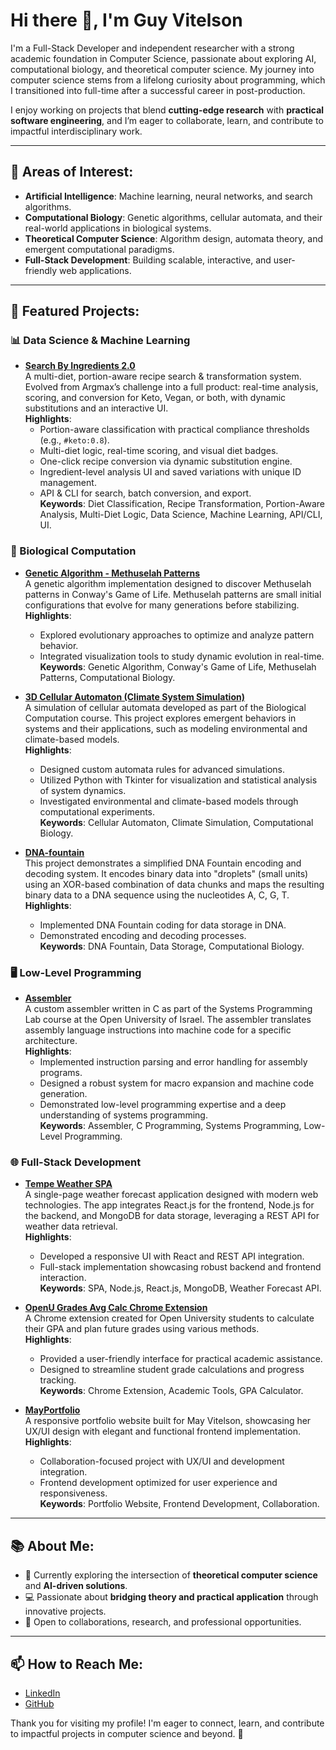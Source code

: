 # Hi there 👋, I'm Guy Vitelson

I'm a Full-Stack Developer and independent researcher with a strong academic foundation in Computer Science, passionate about exploring AI, computational biology, and theoretical computer science. My journey into computer science stems from a lifelong curiosity about programming, which I transitioned into full-time after a successful career in post-production.

I enjoy working on projects that blend **cutting-edge research** with **practical software engineering**, and I’m eager to collaborate, learn, and contribute to impactful interdisciplinary work.


---

## 🌟 Areas of Interest:
- **Artificial Intelligence**: Machine learning, neural networks, and search algorithms.  
- **Computational Biology**: Genetic algorithms, cellular automata, and their real-world applications in biological systems.  
- **Theoretical Computer Science**: Algorithm design, automata theory, and emergent computational paradigms.  
- **Full-Stack Development**: Building scalable, interactive, and user-friendly web applications.

---


## 📂 Featured Projects:



### 📊 Data Science & Machine Learning
   - **[Search By Ingredients 2.0](https://github.com/v1t3ls0n/search_by_ingredients)**  
      A multi-diet, portion-aware recipe search & transformation system. Evolved from Argmax’s challenge into a full product: real-time analysis, scoring, and conversion for Keto, Vegan, or both, with dynamic substitutions and an interactive UI.  
      **Highlights**:  
      - Portion-aware classification with practical compliance thresholds (e.g., `#keto:0.8`).  
      - Multi-diet logic, real-time scoring, and visual diet badges.  
      - One-click recipe conversion via dynamic substitution engine.  
      - Ingredient-level analysis UI and saved variations with unique ID management.  
      - API & CLI for search, batch conversion, and export.  
      **Keywords**: Diet Classification, Recipe Transformation, Portion-Aware Analysis, Multi-Diet Logic, Data Science, Machine Learning, API/CLI, UI.

        
### 🔬 Biological Computation
   - **[Genetic Algorithm - Methuselah Patterns](https://github.com/v1t3ls0n/GeneticAlgorithm-MethuselahPatterns)**  
      A genetic algorithm implementation designed to discover Methuselah patterns in Conway's Game of Life. Methuselah patterns are small initial configurations that evolve for many generations before stabilizing.  
      **Highlights**:  
      - Explored evolutionary approaches to optimize and analyze pattern behavior.  
      - Integrated visualization tools to study dynamic evolution in real-time.  
      **Keywords**: Genetic Algorithm, Conway's Game of Life, Methuselah Patterns, Computational Biology.

   - **[3D Cellular Automaton (Climate System Simulation)](https://github.com/v1t3ls0n/3D-Cellular-Automaton-Climate-Simulation)**  
      A simulation of cellular automata developed as part of the Biological Computation course. This project explores emergent behaviors in systems and their applications, such as modeling environmental and climate-based models.  
      **Highlights**:  
      - Designed custom automata rules for advanced simulations.  
      - Utilized Python with Tkinter for visualization and statistical analysis of system dynamics.  
      - Investigated environmental and climate-based models through computational experiments.  
      **Keywords**: Cellular Automaton, Climate Simulation, Computational Biology.

   - **[DNA-fountain](https://github.com/v1t3ls0n/DNA-fountain)**  
      This project demonstrates a simplified DNA Fountain encoding and decoding system. It encodes binary data into "droplets" (small units) using an XOR-based combination of data chunks and maps the resulting binary data to a DNA sequence using the nucleotides A, C, G, T.  
      **Highlights**:  
      - Implemented DNA Fountain coding for data storage in DNA.  
      - Demonstrated encoding and decoding processes.  
      **Keywords**: DNA Fountain, Data Storage, Computational Biology.



        
### 🖥️ Low-Level Programming
   - **[Assembler](https://github.com/v1t3ls0n/assembler)**  
      A custom assembler written in C as part of the Systems Programming Lab course at the Open University of Israel. The assembler translates assembly language instructions into machine code for a specific architecture.  
      **Highlights**:  
      - Implemented instruction parsing and error handling for assembly programs.  
      - Designed a robust system for macro expansion and machine code generation.  
      - Demonstrated low-level programming expertise and a deep understanding of systems programming.  
      **Keywords**: Assembler, C Programming, Systems Programming, Low-Level Programming.

### 🌐 Full-Stack Development
   - **[Tempe Weather SPA](https://github.com/v1t3ls0n/tempe-weather-spa)**  
      A single-page weather forecast application designed with modern web technologies. The app integrates React.js for the frontend, Node.js for the backend, and MongoDB for data storage, leveraging a REST API for weather data retrieval.  
      **Highlights**:  
      - Developed a responsive UI with React and REST API integration.  
      - Full-stack implementation showcasing robust backend and frontend interaction.  
      **Keywords**: SPA, Node.js, React.js, MongoDB, Weather Forecast API.

   - **[OpenU Grades Avg Calc Chrome Extension](https://github.com/v1t3ls0n/Openu_Grades_Avg_Calc_Chrome_Browser_Extension)**  
      A Chrome extension created for Open University students to calculate their GPA and plan future grades using various methods.  
      **Highlights**:  
      - Provided a user-friendly interface for practical academic assistance.  
      - Designed to streamline student grade calculations and progress tracking.  
      **Keywords**: Chrome Extension, Academic Tools, GPA Calculator.

   - **[MayPortfolio](https://github.com/v1t3ls0n/mayportfolio)**  
      A responsive portfolio website built for May Vitelson, showcasing her UX/UI design with elegant and functional frontend implementation.  
      **Highlights**:  
      - Collaboration-focused project with UX/UI and development integration.  
      - Frontend development optimized for user experience and responsiveness.  
      **Keywords**: Portfolio Website, Frontend Development, Collaboration.



---

## 📚 About Me:
- 🌱 Currently exploring the intersection of **theoretical computer science** and **AI-driven solutions**.
- 💻 Passionate about **bridging theory and practical application** through innovative projects.
- 🎯 Open to collaborations, research, and professional opportunities.

---

## 📫 How to Reach Me:
- [LinkedIn](https://www.linkedin.com/in/guyvitelson/)
- [GitHub](https://github.com/v1t3ls0n)

Thank you for visiting my profile! I'm eager to connect, learn, and contribute to impactful projects in computer science and beyond. 🚀
